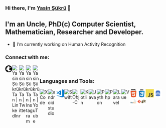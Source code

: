### Hi there, I'm [Yasin Şükrü][website] 👋

## I'm an Uncle, PhD(c) Computer Scientist, Mathematician, Researcher and Developer.
- 🔭 I’m currently working on Human Activity Recognition

### Connect with me:

[<img align="left" alt="yasinsukrutan.com" width="22px" src="https://raw.githubusercontent.com/iconic/open-iconic/master/svg/globe.svg" />][website]
[<img align="left" alt="Yasin Şükrü Tan | LinkedIn" width="22px" src="https://cdn.jsdelivr.net/npm/simple-icons@v3/icons/linkedin.svg" />][linkedin]
[<img align="left" alt="Yasin Şükrü Tan | Twitter" width="22px" src="https://cdn.jsdelivr.net/npm/simple-icons@v3/icons/twitter.svg" />][twitter]
[<img align="left" alt="Yasin Şükrü Tan | Instagram" width="22px" src="https://cdn.jsdelivr.net/npm/simple-icons@v3/icons/instagram.svg" />][instagram]
[<img align="left" alt="Yasin Şükrü Tan | YouTube" width="22px" src="https://cdn.jsdelivr.net/npm/simple-icons@v3/icons/youtube.svg" />][youtube]

<br />

### Languages and Tools:

<img align="left" alt="XCode" width="26px" src="https://img.icons8.com/color/48/000000/xcode.png" />
<img align="left" alt="android studio" width="26px" src="https://img.pngio.com/fileandroid-studio-iconsvg-wikimedia-commons-android-studio-png-1024_1024.png" />
<img align="left" alt="Visual Studio Code" width="26px" src="https://raw.githubusercontent.com/github/explore/80688e429a7d4ef2fca1e82350fe8e3517d3494d/topics/visual-studio-code/visual-studio-code.png" />
<img align="left" alt="Swift" width="26px" src="https://img.icons8.com/fluent/48/000000/swift.png" />
<img align="left" alt="Obj-C" width="26px" src="https://syntheway.com/Objective-C-icon.png" />
<img align="left" alt="Kotlin" width="26px" src="https://img.icons8.com/color/48/000000/kotlin.png" />
<img align="left" alt="Java" width="26px" src="https://img.icons8.com/color/48/000000/java-coffee-cup-logo.png" />
<img align="left" alt="Python" width="26px" src="https://img.icons8.com/dusk/64/000000/python.png" />
<img align="left" alt="Php" width="26px" src="https://img.icons8.com/officel/40/000000/php-logo.png" />
<img align="left" alt="Laravel" width="26px" src="https://img.icons8.com/ios/50/000000/laravel.png" />
<img align="left" alt="Vue" width="26px" src="https://cdn.icon-icons.com/icons2/2107/PNG/512/file_type_vue_icon_130078.png" />
<img align="left" alt="HTML5" width="26px" src="https://raw.githubusercontent.com/github/explore/80688e429a7d4ef2fca1e82350fe8e3517d3494d/topics/html/html.png" />
<img align="left" alt="CSS3" width="26px" src="https://raw.githubusercontent.com/github/explore/80688e429a7d4ef2fca1e82350fe8e3517d3494d/topics/css/css.png" />
<img align="left" alt="JavaScript" width="26px" src="https://raw.githubusercontent.com/github/explore/80688e429a7d4ef2fca1e82350fe8e3517d3494d/topics/javascript/javascript.png" />
<img align="left" alt="SQL" width="26px" src="https://raw.githubusercontent.com/github/explore/80688e429a7d4ef2fca1e82350fe8e3517d3494d/topics/sql/sql.png" />
<img align="left" alt="MySQL" width="26px" src="https://raw.githubusercontent.com/github/explore/80688e429a7d4ef2fca1e82350fe8e3517d3494d/topics/mysql/mysql.png" />
<img align="left" alt="Git" width="26px" src="https://raw.githubusercontent.com/github/explore/80688e429a7d4ef2fca1e82350fe8e3517d3494d/topics/git/git.png" />


[website]: https://yasinsukrutan.com
[youtube]: https://www.youtube.com/channel/UCXeerPhqe7rzITeg5gsda_w
[twitter]: https://twitter.com/uAibu
[instagram]: https://instagram.com/uAibu
[linkedin]: https://www.linkedin.com/in/ysnskrtan/
<!--
**ysnskrtan/ysnskrtan** is a ✨ _special_ ✨ repository because its `README.md` (this file) appears on your GitHub profile.

Here are some ideas to get you started:

- 🔭 I’m currently working on ...
- 🌱 I’m currently learning ...
- 👯 I’m looking to collaborate on ...
- 🤔 I’m looking for help with ...
- 💬 Ask me about ...
- 📫 How to reach me: ...
- 😄 Pronouns: ...
- ⚡ Fun fact: ...
-->
